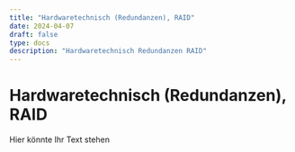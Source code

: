 ```yaml
---
title: "Hardwaretechnisch (Redundanzen), RAID"
date: 2024-04-07
draft: false
type: docs
description: "Hardwaretechnisch Redundanzen RAID"
---
```


# Hardwaretechnisch (Redundanzen), RAID

Hier könnte Ihr Text stehen